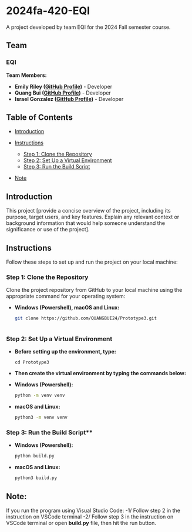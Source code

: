 # 2024fa-420-EQI

A project developed by team EQI for the 2024 Fall semester course.

## Team

### EQI

**Team Members:**
- **Emily Riley ([GitHub Profile](https://github.com/emilyyr55))** - Developer
- **Quang Bui ([GitHub Profile](https://github.com/QUANGBUI24))** - Developer
- **Israel Gonzalez ([GitHub Profile](https://github.com/xhatd))** - Developer

## Table of Contents
- [Introduction](#introduction)
- [Instructions](#instructions)
  - [Step 1: Clone the Repository](#step-1-clone-the-repository)
  - [Step 2: Set Up a Virtual Environment](#step-2-set-up-a-virtual-environment)
  - [Step 3: Run the Build Script](#step-3-run-the-build-script)

- [Note](#note)

## Introduction

This project [provide a concise overview of the project, including its purpose, target users, and key features. Explain any relevant context or background information that would help someone understand the significance or use of the project].

## Instructions

Follow these steps to set up and run the project on your local machine:

### Step 1: Clone the Repository

Clone the project repository from GitHub to your local machine using the appropriate command for your operating system:

- **Windows (Powershell), macOS and Linux:**    
  ```bash
  git clone https://github.com/QUANGBUI24/Prototype3.git
 
### Step 2: Set Up a Virtual Environment

- **Before setting up the environment, type:**
  ```bass
  cd Prototype3

- **Then create the virtual environment by typing the commands below:**

- **Windows (Powershell):**  
  ```bash
  python -m venv venv

- **macOS and Linux:** 
  ```bash
  python3 -m venv venv

### Step 3: Run the Build Script**
- **Windows (Powershell):**  
  ```bash
  python build.py

- **macOS and Linux:** 
  ```bash
  python3 build.py

## Note:

If you run the program using Visual Studio Code:
-1/ Follow step 2 in the instruction on VSCode terminal
-2/ Follow step 3 in the instruction on VSCode terminal or 
open **build.py** file, then hit the run button.
